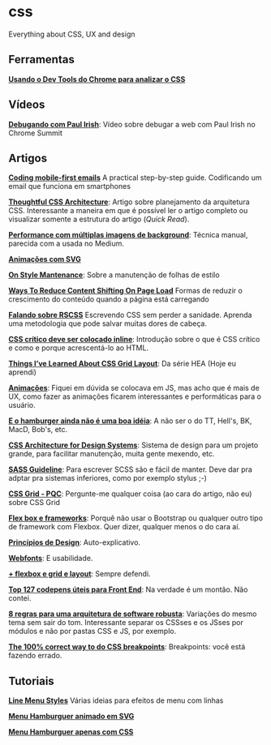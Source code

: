 # css
Everything about CSS, UX and design

## Ferramentas

[__Usando o Dev Tools do Chrome para analizar o CSS__](https://umaar.com/dev-tips/121-css-coverage/)

## Vídeos   

[__Debugando com Paul Irish__](https://www.youtube.com/watch?v=HF1luRD4Qmk): Vídeo sobre debugar a web com Paul Irish no Chrome Summit

## Artigos

[__Coding mobile-first emails__](https://medium.com/cm-engineering/coding-mobile-first-emails-1513ac4673e#.kxx2nm1h2) A practical step-by-step guide. Codificando um email que funciona em smartphones

[__Thoughtful CSS Architecture__](https://seesparkbox.com/foundry/thoughtful_css_architecture): Artigo sobre planejamento da arquitetura CSS. Interessante a maneira em que é possível ler o artigo completo ou visualizar somente a estrutura do artigo (_Quick Read_).

[__Performance com múltiplas imagens de background__](http://csswizardry.com/2016/10/improving-perceived-performance-with-multiple-background-images/): Técnica manual, parecida com a usada no Medium.

[__Animações com SVG__](https://www.oreilly.com/learning/introduction-to-svg-animation)

[__On Style Mantenance__](https://css-tricks.com/on-style-maintenance/): Sobre a manutenção de folhas de estilo

[__Ways To Reduce Content Shifting On Page Load__](https://www.smashingmagazine.com/2016/08/ways-to-reduce-content-shifting-on-page-load/) Formas de reduzir o crescimento do conteúdo quando a página está carregando

[__Falando sobre RSCSS__](https://willianjusten.com.br/falando-sobre-rscss/) Escrevendo CSS sem perder a sanidade. Aprenda uma metodologia que pode salvar muitas dores de cabeça.

[__CSS crítico deve ser colocado inline__](https://www.sitepoint.com/how-and-why-you-should-inline-your-critical-css/): Introdução sobre o que é CSS crítico e como e porque acrescentá-lo ao HTML.

[__Things I’ve Learned About CSS Grid Layout__](https://css-tricks.com/things-ive-learned-css-grid-layout): Da série HEA (Hoje eu aprendi)

[__Animações__](https://blog.gyrosco.pe/smooth-css-animations-7d8ffc2c1d29#.npi7bu4k4): Fiquei em dúvida se colocava em JS, mas acho que é mais de UX, como fazer as animações ficarem interessantes e performáticas para o usuário.

[__E o hamburger ainda não é uma boa idéia__](https://medium.com/@kollinz/hamburger-menu-alternatives-for-mobile-navigation-a3a3beb555b8#.ryi508cfa): A não ser o do TT, Hell's, BK, MacD, Bob's, etc.

[__CSS Architecture for Design Systems__](http://bradfrost.com/blog/post/css-architecture-for-design-systems/): Sistema de design para um projeto grande, para facilitar manutenção, muita gente mexendo, etc.

[__SASS Guideline__](https://sass-guidelin.es/): Para escrever SCSS são e fácil de manter. Deve dar pra adptar pra sistemas inferiores, como por exemplo stylus ;-)

[__CSS Grid - PQC__](https://github.com/rachelandrew/cssgrid-ama): Pergunte-me qualquer coisa (ao cara do artigo, não eu) sobre CSS Grid

[__Flex box e frameworks__](http://codepen.io/morganfeeney/post/dont-build-bootstrap-style-grid-systems-with-flexbox): Porquê não usar o Bootstrap ou qualquer outro tipo de framework com Flexbox. Quer dizer, qualquer menos o do cara aí.

[__Princípios de Design__](https://principles.adactio.com/): Auto-explicativo.

[__Webfonts__](http://meowni.ca/posts/web-fonts/): E usabilidade.

[__+ flexbox e grid e layout__](https://www.smashingmagazine.com/2016/11/css-grids-flexbox-and-box-alignment-our-new-system-for-web-layout/): Sempre defendi.

[__Top 127 codepens úteis para Front End__](http://codepen.io/collection/nMgKxJ/#): Na verdade é um montão. Não contei.

[__8 regras para uma arquitetura de software robusta__](https://medium.com/tableless/8-regras-simples-para-uma-arquitetura-css-robusta-e-escal%C3%A1vel-545c6dade170#.apf3y0rbl): Variações do mesmo tema sem sair do tom. Interessante separar os CSSses e os JSses por módulos e não por pastas CSS e JS, por exemplo.

[__The 100% correct way to do CSS breakpoints__](https://medium.freecodecamp.com/the-100-correct-way-to-do-css-breakpoints-88d6a5ba1862#.lxb4j0439): Breakpoints: você está fazendo errado.

## Tutoriais
[__Line Menu Styles__](http://tympanus.net/Development/LineMenuStyles/) Várias ideias para efeitos de menu com linhas

[__Menu Hamburguer animado em SVG__](http://tympanus.net/Tutorials/AnimatedMenuIcon/)

[__Menu Hamburguer apenas com CSS__](https://www.sitepoint.com/pure-css-off-screen-navigation-menu/)
